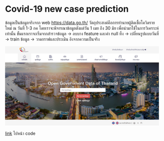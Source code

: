 
# Covid-19 new case prediction

ข้อมูลเป็นข้อมูลจริงจาก web https://data.go.th/ วัตถุประสงค์คือการทำนายผู้ติดเชื้อโควิดรายใหม่ ณ วันที่ 1-3 กค โดยเราจะพิจารณาข้อมูลตังแต่วัน 1 เมย ถึง 30 มิย เพื่อนำมาใช้ในการวิเคราะห์เท่านั้น ขั้นแรกเราจะเริ่มจากสำรวจข้อมูล -> ลบบาง feature และค่า null ทิ้ง -> เปลี่ยนรูปแบบวันที่ -> train ข้อมูล -> วาดกราฟและประเมิน อิงจากความเป็นจริง

![image](pictures/website.jpg)

[link]() ไปหน้า code